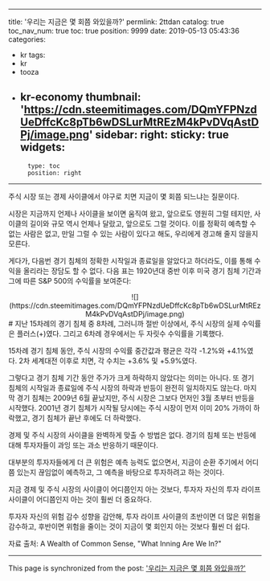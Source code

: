 
---
title: '우리는 지금은 몇 회쯤 와있을까?'
permlink: 2ttdan
catalog: true
toc_nav_num: true
toc: true
position: 9999
date: 2019-05-13 05:43:36
categories:
- kr
tags:
- kr
- tooza
- kr-economy
thumbnail: 'https://cdn.steemitimages.com/DQmYFPNzdUeDffcKc8pTb6wDSLurMtREzM4kPvDVqAstDPj/image.png'
sidebar:
    right:
        sticky: true
widgets:
    -
        type: toc
        position: right
---


주식 시장 또는 경제 사이클에서 야구로 치면 지금이 몇 회쯤 되느냐는 질문이다.​

시장은 지금까지 언제나 사이클을 보이면 움직여 왔고, 앞으로도 영원히 그럴 테지만, 사이클의 길이와 규모 역시 언제나 달랐고, 앞으로도 그럴 것이다. 이를 정확히 예측할 수 없는 사람은 없고, 만일 그럴 수 있는 사람이 있다고 해도, 우리에게 경고해 줄지 않을지 모른다.​

게다가, 다음번 경기 침체의 정확한 시작일과 종료일을 알았다고 하더라도, 이를 통해 수익을 올리라는 장담도 할 수 없다. 다음 표는 1920년대 중반 이후 미국 경기 침체 기간과 그에 따른 S&P 500의 수익률을 보여준다:

<center>
![](https://cdn.steemitimages.com/DQmYFPNzdUeDffcKc8pTb6wDSLurMtREzM4kPvDVqAstDPj/image.png)
</center>
#
지난 15차례의 경기 침체 중 8차례, 그러니까 절반 이상에서, 주식 시장의 실제 수익률은 플러스(+)였다. 그리고 6차례 경우에서는 두 자릿수 수익률을 기록했다.​

15차례 경기 침체 동안, 주식 시장의 수익률 중간값과 평균은 각각 -1.2%와 +4.1%였다. 2차 세계대전 이후로 치면, 각 수치는 +3.6% 및 +5.9%였다.​

그렇다고 경기 침체 기간 동안 주가가 크게 하락하지 않았다는 의미는 아니다. 또 경기 침체의 시작일과 종료일에 주식 시장의 하락과 반등이 완전히 일치하지도 않는다. 마지막 경기 침체는 2009년 6월 끝났지만, 주식 시장은 그보다 먼저인 3월 초부터 반등을 시작했다. 2001년 경기 침체가 시작될 당시에는 주식 시장이 먼저 이미 20% 가까이 하락했고, 경기 침체가 끝난 후에도 더 하락했다.​

경제 및 주식 시장의 사이클을 완벽하게 맞출 수 방법은 없다. 경기의 침체 또는 반등에 대해 투자자들이 과잉 또는 과소 반응하기 때문이다.​

대부분의 투자자들에게 더 큰 위험은 예측 능력도 없으면서, 지금이 순환 주기에서 어디쯤 있는지 끊임없이 예측하고, 그 예측을 바탕으로 투자하려고 하는 것이다.​

지금 경제 및 주식 시장의 사이클이 어디쯤인지 아는 것보다, 투자자 자신의 투자 라이프 사이클이 어디쯤인지 아는 것이 훨씬 더 중요하다.​

투자자 자신의 위험 감수 성향을 감안해, 투자 라이프 사이클의 초반이면 더 많은 위험을 감수하고, 후반이면 위험을 줄이는 것이 지금이 몇 회인지 아는 것보다 훨씬 더 쉽다.​

자료 출처: A Wealth of Common Sense, "What Inning Are We In?"

- - -

This page is synchronized from the post: ['우리는 지금은 몇 회쯤 와있을까?'](https://steemit.com/@pius.pius/2ttdan)
